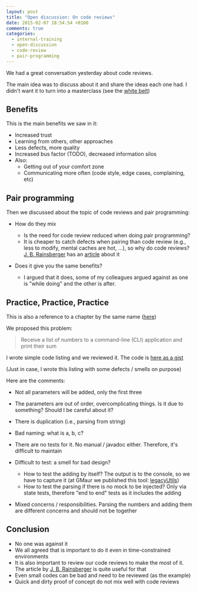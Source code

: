 ```yaml
---
layout: post
title: "Open discussion: On code reviews"
date: 2015-02-07 18:54:54 +0100
comments: true
categories: 
  - internal-training
  - open-discussion
  - code-review
  - pair-programming
---
```


We had a great conversation yesterday about code reviews.

The main idea was to discuss about it and share the ideas each one had. I didn't want it to turn into a masterclass (see the [white belt](http://chimera.labs.oreilly.com/books/1234000001813/ch02.html#the_white_belt))

## Benefits

This is the main benefits we saw in it:

  * Increased trust
  * Learning from others, other approaches
  * Less defects, more quality
  * Increased bus factor (TODO), decreased information silos
  * Also:
    * Getting out of your comfort zone
    * Communicating more often (code style, edge cases, complaining, etc)



## Pair programming

Then we discussed about the topic of code reviews and pair programming:

  * How do they mix
    * Is the need for code review reduced when doing pair programming?
    * It is cheaper to catch defects when pairing than code review (e.g., less to modify, mental caches are hot, ...), so why do code reviews? [J. B. Rainsberger][jbrains] has an [article][jbrainsarticle] about it

  * Does it give you the same benefits?
    * I argued that it does, some of my colleagues argued against as one is "while doing" and the other is after.

## Practice, Practice, Practice

This is also a reference to a chapter by the same name ([here][practice3])

We proposed this problem: 

> Receive a list of numbers to a command-line (CLI) application and print their sum

I wrote simple code listing and we reviewed it. The code is [here as a gist](https://gist.github.com/alvarogarcia7/258faea12cb9375539fe)

(Just in case, I wrote this listing with some defects / smells on purpose)

Here are the comments:


 * Not all parameters will be added, only the first three
 * The parameters are out of order, overcomplicating things. Is it due to something? Should I be careful about it?
 * There is duplication (i.e., parsing from string)
 * Bad naming: what is a, b, c?
 * There are no tests for it. No manual / javadoc either. Therefore, it's difficult to maintain
 * Difficult to test: a smell for bad design?
   * How to test the adding by itself? The output is to the console, so we have to capture it (at GMaur we published this tool: [legacyUtils](https://github.com/GMaur/legacyutils))
   * How to test the parsing if there is no mock to be injected? Only via state tests, therefore "end to end" tests as it includes the adding

 * Mixed concerns / responsibilities. Parsing the numbers and adding them are different concerns and should not be together 


## Conclusion

 * No one was against it
 * We all agreed that is important to do it even in time-constrained environments
 * It is also important to review our code reviews to make the most of it. The article by [J. B. Rainsberger][jbrainsarticle] is quite useful for that
 * Even small codes can be bad and need to be reviewed (as the example)
 * Quick and dirty proof of concept do not mix well with code reviews


[jbrains]: https://twitter.com/jbrains
[jbrainsarticle]: http://us2.campaign-archive2.com/?u=80ca60ec48ef77dfaa1f38943&id=acc77a0fb2&e=4a925444f9
[practice3]: http://chimera.labs.oreilly.com/books/1234000001813/ch05.html#practice_comma_practice_comma_practice